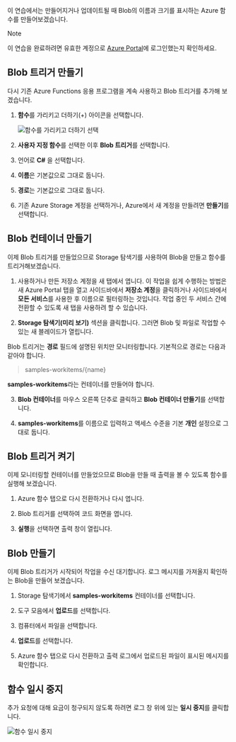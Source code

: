 이 연습에서는 만들어지거나 업데이트될 때 Blob의 이름과 크기를 표시하는 Azure 함수를 만들어보겠습니다. 

> [!NOTE]
> 이 연습을 완료하려면 유효한 계정으로 [Azure Portal](https://portal.azure.com?azure-portal=true)에 로그인했는지 확인하세요.

## <a name="create-a-blob-trigger"></a>Blob 트리거 만들기

다시 기존 Azure Functions 응용 프로그램을 계속 사용하고 Blob 트리거를 추가해 보겠습니다.

1. **함수**를 가리키고 더하기(+) 아이콘을 선택합니다.

    ![함수를 가리키고 더하기 선택](../media-drafts/4-hover-function.png)

2. **사용자 지정 함수**를 선택한 이후 **Blob 트리거**를 선택합니다.

3. 언어로 **C#** 을 선택합니다. 

4. **이름**은 기본값으로 그대로 둡니다.

5. **경로**는 기본값으로 그대로 둡니다.

6. 기존 Azure Storage 계정을 선택하거나, Azure에서 새 계정을 만들려면 **만들기**를 선택합니다.

## <a name="create-a-blob-container"></a>Blob 컨테이너 만들기

이제 Blob 트리거를 만들었으므로 Storage 탐색기를 사용하여 Blob을 만들고 함수를 트리거해보겠습니다.

1. 사용하거나 만든 저장소 계정을 새 탭에서 엽니다. 이 작업을 쉽게 수행하는 방법은 새 Azure Portal 탭을 열고 사이드바에서 **저장소 계정**을 클릭하거나 사이드바에서 **모든 서비스**를 사용한 후 이름으로 필터링하는 것입니다. 작업 중인 두 서비스 간에 전환할 수 있도록 새 탭을 사용하려 할 수 있습니다.

2. **Storage 탐색기(미리 보기)** 섹션을 클릭합니다. 그러면 Blob 및 파일로 작업할 수 있는 새 블레이드가 열립니다.

Blob 트리거는 **경로** 필드에 설명된 위치만 모니터링합니다. 기본적으로 경로는 다음과 같아야 합니다.

> samples-workitems/{name}

**samples-workitems**라는 컨테이너를 만들어야 합니다.

3. **Blob 컨테이너**를 마우스 오른쪽 단추로 클릭하고 **Blob 컨테이너 만들기**를 선택합니다.

4. **samples-workitems**를 이름으로 입력하고 액세스 수준을 기본 **개인** 설정으로 그대로 둡니다.

## <a name="turn-on-your-blob-trigger"></a>Blob 트리거 켜기

이제 모니터링할 컨테이너를 만들었으므로 Blob을 만들 때 출력을 볼 수 있도록 함수를 실행해 보겠습니다.

1. Azure 함수 탭으로 다시 전환하거나 다시 엽니다.

2. Blob 트리거를 선택하여 코드 화면을 엽니다.

3. **실행**을 선택하면 출력 창이 열립니다.

## <a name="create-a-blob"></a>Blob 만들기

이제 Blob 트리거가 시작되어 작업을 수신 대기합니다. 로그 메시지를 가져올지 확인하는 Blob을 만들어 보겠습니다.

1. Storage 탐색기에서 **samples-workitems** 컨테이너를 선택합니다.

2. 도구 모음에서 **업로드**를 선택합니다.

3. 컴퓨터에서 파일을 선택합니다.

4. **업로드**를 선택합니다.

5. Azure 함수 탭으로 다시 전환하고 출력 로그에서 업로드된 파일이 표시된 메시지를 확인합니다.

## <a name="pause-the-function"></a>함수 일시 중지

추가 요청에 대해 요금이 청구되지 않도록 하려면 로그 창 위에 있는 **일시 중지**를 클릭합니다.

![함수 일시 중지](../media-drafts/4-pause-timer.png)


